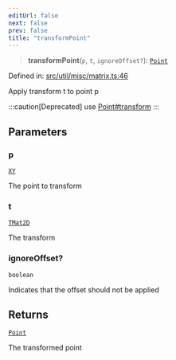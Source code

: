 ```yaml
---
editUrl: false
next: false
prev: false
title: "transformPoint"
---
```


> **transformPoint**(`p`, `t`, `ignoreOffset?`): [`Point`](/api/classes/point/)

Defined in: [src/util/misc/matrix.ts:46](https://github.com/fabricjs/fabric.js/blob/fea1b29b7495d9634e300bd4bfa43de097745805/src/util/misc/matrix.ts#L46)

Apply transform t to point p

:::caution[Deprecated]
use [Point#transform](/api/classes/point/#transform)
:::

## Parameters

### p

[`XY`](/api/interfaces/xy/)

The point to transform

### t

[`TMat2D`](/api/type-aliases/tmat2d/)

The transform

### ignoreOffset?

`boolean`

Indicates that the offset should not be applied

## Returns

[`Point`](/api/classes/point/)

The transformed point
